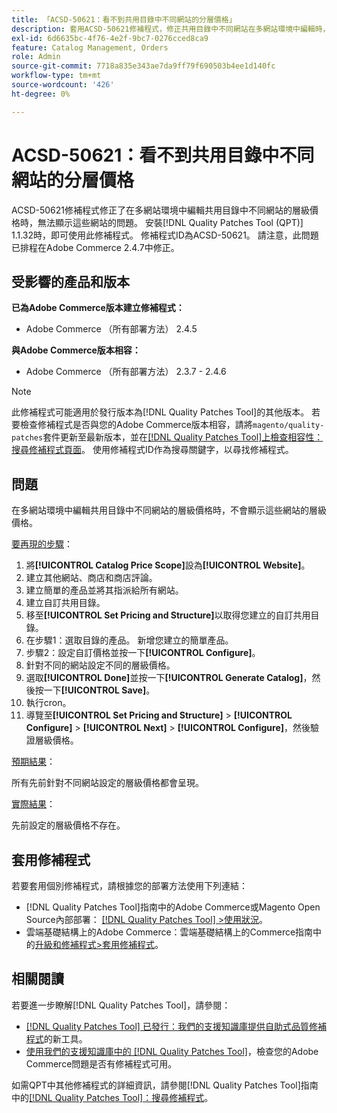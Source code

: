 ```yaml
---
title: 「ACSD-50621：看不到共用目錄中不同網站的分層價格」
description: 套用ACSD-50621修補程式，修正共用目錄中不同網站在多網站環境中編輯時，無法顯示其層級價格的Adobe Commerce問題。
exl-id: 6d6635bc-4f76-4e2f-9bc7-0276cced8ca9
feature: Catalog Management, Orders
role: Admin
source-git-commit: 7718a835e343ae7da9ff79f690503b4ee1d140fc
workflow-type: tm+mt
source-wordcount: '426'
ht-degree: 0%

---
```


# ACSD-50621：看不到共用目錄中不同網站的分層價格

ACSD-50621修補程式修正了在多網站環境中編輯共用目錄中不同網站的層級價格時，無法顯示這些網站的問題。 安裝[!DNL Quality Patches Tool (QPT)] 1.1.32時，即可使用此修補程式。 修補程式ID為ACSD-50621。 請注意，此問題已排程在Adobe Commerce 2.4.7中修正。

## 受影響的產品和版本

**已為Adobe Commerce版本建立修補程式：**

* Adobe Commerce （所有部署方法） 2.4.5

**與Adobe Commerce版本相容：**

* Adobe Commerce （所有部署方法） 2.3.7 - 2.4.6

>[!NOTE]
>
>此修補程式可能適用於發行版本為[!DNL Quality Patches Tool]的其他版本。 若要檢查修補程式是否與您的Adobe Commerce版本相容，請將`magento/quality-patches`套件更新至最新版本，並在[[!DNL Quality Patches Tool]上檢查相容性：搜尋修補程式頁面](https://experienceleague.adobe.com/tools/commerce-quality-patches/index.html?lang=zh-Hant)。 使用修補程式ID作為搜尋關鍵字，以尋找修補程式。

## 問題

在多網站環境中編輯共用目錄中不同網站的層級價格時，不會顯示這些網站的層級價格。

<u>要再現的步驟</u>：

1. 將&#x200B;**[!UICONTROL Catalog Price Scope]**&#x200B;設為&#x200B;**[!UICONTROL Website]**。
1. 建立其他網站、商店和商店評論。
1. 建立簡單的產品並將其指派給所有網站。
1. 建立自訂共用目錄。
1. 移至&#x200B;**[!UICONTROL Set Pricing and Structure]**&#x200B;以取得您建立的自訂共用目錄。
1. 在步驟1：選取目錄的產品。 新增您建立的簡單產品。
1. 步驟2：設定自訂價格並按一下&#x200B;**[!UICONTROL Configure]**。
1. 針對不同的網站設定不同的層級價格。
1. 選取&#x200B;**[!UICONTROL Done]**&#x200B;並按一下&#x200B;**[!UICONTROL Generate Catalog]**，然後按一下&#x200B;**[!UICONTROL Save]**。
1. 執行cron。
1. 導覽至&#x200B;**[!UICONTROL Set Pricing and Structure]** > **[!UICONTROL Configure]** > **[!UICONTROL Next]** > **[!UICONTROL Configure]**，然後驗證層級價格。

<u>預期結果</u>：

所有先前針對不同網站設定的層級價格都會呈現。

<u>實際結果</u>：

先前設定的層級價格不存在。

## 套用修補程式

若要套用個別修補程式，請根據您的部署方法使用下列連結：

* [!DNL Quality Patches Tool]指南中的Adobe Commerce或Magento Open Source內部部署： [[!DNL Quality Patches Tool] >使用狀況](https://experienceleague.adobe.com/docs/commerce-operations/tools/quality-patches-tool/usage.html?lang=zh-Hant)。
* 雲端基礎結構上的Adobe Commerce：雲端基礎結構上的Commerce指南中的[升級和修補程式>套用修補程式](https://experienceleague.adobe.com/docs/commerce-cloud-service/user-guide/develop/upgrade/apply-patches.html?lang=zh-Hant)。

## 相關閱讀

若要進一步瞭解[!DNL Quality Patches Tool]，請參閱：

* [[!DNL Quality Patches Tool] 已發行：我們的支援知識庫提供自助式品質修補程式](/help/announcements/adobe-commerce-announcements/magento-quality-patches-released-new-tool-to-self-serve-quality-patches.md)的新工具。
* [使用我們的支援知識庫中的 [!DNL Quality Patches Tool]](/help/support-tools/patches-available-in-qpt-tool/check-patch-for-magento-issue-with-magento-quality-patches.md)，檢查您的Adobe Commerce問題是否有修補程式可用。

如需QPT中其他修補程式的詳細資訊，請參閱[!DNL Quality Patches Tool]指南中的[[!DNL Quality Patches Tool]：搜尋修補程式](https://experienceleague.adobe.com/tools/commerce-quality-patches/index.html?lang=zh-Hant)。
